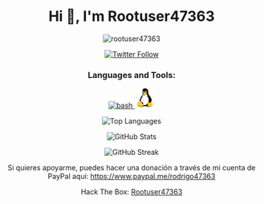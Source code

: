 <h1 align="center">Hi 👋, I'm Rootuser47363</h1>

<p align="center">
<img src="https://komarev.com/ghpvc/?username=rootuser47363&label=Profile%20views&color=0e75b6&style=flat" alt="rootuser47363" />
</p>

<p align="center">
<a href="https://twitter.com/empanadadeUwU47" target="_blank">
<img src="https://img.shields.io/twitter/follow/empanadadeUwU47?label=Follow%20me%21&style=social" alt="Twitter Follow" />
</a>
</p>

<h3 align="center">Languages and Tools:</h3>

<p align="center">
<a href="https://www.gnu.org/software/bash/" target="_blank">
<img src="https://www.vectorlogo.zone/logos/gnu_bash/gnu_bash-icon.svg" alt="bash" width="40" height="40"/>
</a>
<a href="https://www.linux.org/" target="_blank">
<img src="https://raw.githubusercontent.com/devicons/devicon/master/icons/linux/linux-original.svg" alt="linux" width="40" height="40"/>
</a>
<!-- Add more tools and languages here -->
</p>

<p align="center">
<img src="https://github-readme-stats.vercel.app/api/top-langs/?username=rootuser47363&layout=compact&theme=dark" alt="Top Languages" />
</p>

<p align="center">
<img src="https://github-readme-stats.vercel.app/api?username=rootuser47363&show_icons=true&count_private=true&hide=stars&theme=dark" alt="GitHub Stats" />
</p>

<p align="center">
<img src="https://github-readme-streak-stats.herokuapp.com/?user=rootuser47363&theme=dark" alt="GitHub Streak" />
</p>

<p align="center">
Si quieres apoyarme, puedes hacer una donación a través de mi cuenta de PayPal aquí:
<a href="https://www.paypal.me/rodrigo47363">https://www.paypal.me/rodrigo47363</a>
</p>

<p align="center">
Hack The Box: <a href="https://app.hackthebox.com/profile/580522">Rootuser47363</a>
</p>
